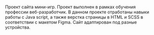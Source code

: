 Проект сайта мини-игр.
Проект выполнен в рамках обучения профессии веб-разработчик. 
В данном проекте отработаны навыки работы с Java script, а также верстка страницы в HTML и SCSS в соответствии с макетом Figma. 
Сайт адаптирован под разные устройства.
